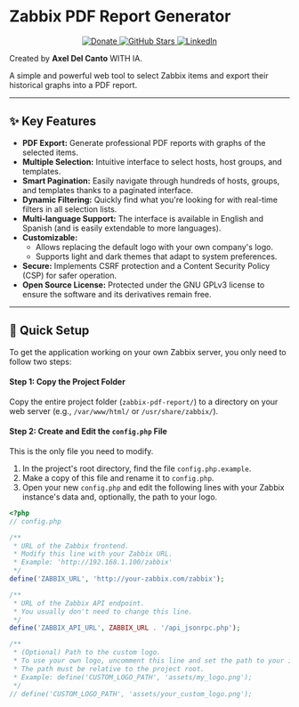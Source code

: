 


# Zabbix PDF Report Generator

<p align="center">
  <a href="https://paypal.me/axel250r">
    <img alt="Donate" src="https://img.shields.io/badge/Donate-PayPal-00457C?logo=paypal&logoColor=white">
  </a>
  <a href="https://github.com/axel250r/zabbix-pdf-report-6.0/stargazers">
    <img alt="GitHub Stars" src="https://img.shields.io/github/stars/axel250r/zabbix-pdf-report-6.0.svg?style=social&logo=github&cacheSeconds=60&_v=9">
  </a>
  <a href="https://www.linkedin.com/in/axel-del-canto-del-canto-4ba643186/">
    <img alt="LinkedIn" src="https://img.shields.io/badge/LinkedIn-Axel%20Del%20Canto-0A66C2?logo=linkedin&logoColor=white">
  </a>
</p>




Created by **Axel Del Canto** WITH IA.

A simple and powerful web tool to select Zabbix items and export their historical graphs into a PDF report.

---

## ✨ Key Features

* **PDF Export:** Generate professional PDF reports with graphs of the selected items.
* **Multiple Selection:** Intuitive interface to select hosts, host groups, and templates.
* **Smart Pagination:** Easily navigate through hundreds of hosts, groups, and templates thanks to a paginated interface.
* **Dynamic Filtering:** Quickly find what you're looking for with real-time filters in all selection lists.
* **Multi-language Support:** The interface is available in English and Spanish (and is easily extendable to more languages).
* **Customizable:**
    * Allows replacing the default logo with your own company's logo.
    * Supports light and dark themes that adapt to system preferences.
* **Secure:** Implements CSRF protection and a Content Security Policy (CSP) for safer operation.
* **Open Source License:** Protected under the GNU GPLv3 license to ensure the software and its derivatives remain free.

---

## 🚀 Quick Setup

To get the application working on your own Zabbix server, you only need to follow two steps:

#### **Step 1: Copy the Project Folder**

Copy the entire project folder (`zabbix-pdf-report/`) to a directory on your web server (e.g., `/var/www/html/` or `/usr/share/zabbix/`).

#### **Step 2: Create and Edit the `config.php` File**

This is the only file you need to modify.

1.  In the project's root directory, find the file `config.php.example`.
2.  Make a copy of this file and rename it to `config.php`.
3.  Open your new `config.php` and edit the following lines with your Zabbix instance's data and, optionally, the path to your logo.

```php
<?php
// config.php

/**
 * URL of the Zabbix frontend.
 * Modify this line with your Zabbix URL.
 * Example: 'http://192.168.1.100/zabbix'
 */
define('ZABBIX_URL', 'http://your-zabbix.com/zabbix');

/**
 * URL of the Zabbix API endpoint.
 * You usually don't need to change this line.
 */
define('ZABBIX_API_URL', ZABBIX_URL . '/api_jsonrpc.php');

/**
 * (Optional) Path to the custom logo.
 * To use your own logo, uncomment this line and set the path to your image file.
 * The path must be relative to the project root.
 * Example: define('CUSTOM_LOGO_PATH', 'assets/my_logo.png');
 */
// define('CUSTOM_LOGO_PATH', 'assets/your_custom_logo.png');

